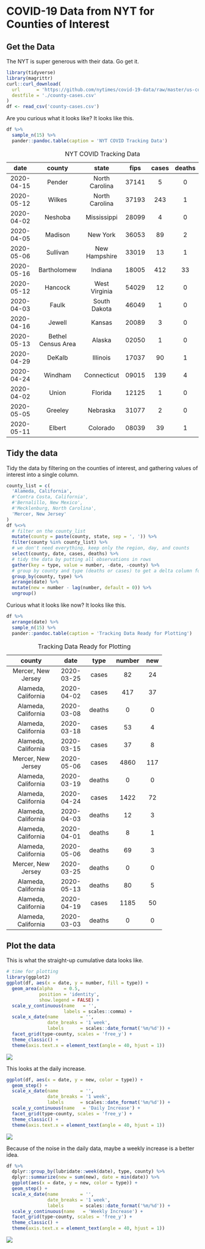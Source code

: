 COVID-19 Data from NYT for Counties of Interest
================

Get the Data
------------

The NYT is super generous with their data. Go get it.

``` r
library(tidyverse)
library(magrittr)
curl::curl_download(
  url      = 'https://github.com/nytimes/covid-19-data/raw/master/us-counties.csv',
  destfile = './county-cases.csv'
)
df <- read_csv('county-cases.csv') 
```

Are you curious what it looks like? It looks like this.

``` r
df %>%
  sample_n(15) %>%
  pander::pandoc.table(caption = 'NYT COVID Tracking Data')
```

<table>
<caption>NYT COVID Tracking Data</caption>
<colgroup>
<col width="17%" />
<col width="28%" />
<col width="22%" />
<col width="10%" />
<col width="10%" />
<col width="10%" />
</colgroup>
<thead>
<tr class="header">
<th align="center">date</th>
<th align="center">county</th>
<th align="center">state</th>
<th align="center">fips</th>
<th align="center">cases</th>
<th align="center">deaths</th>
</tr>
</thead>
<tbody>
<tr class="odd">
<td align="center">2020-04-15</td>
<td align="center">Pender</td>
<td align="center">North Carolina</td>
<td align="center">37141</td>
<td align="center">5</td>
<td align="center">0</td>
</tr>
<tr class="even">
<td align="center">2020-05-12</td>
<td align="center">Wilkes</td>
<td align="center">North Carolina</td>
<td align="center">37193</td>
<td align="center">243</td>
<td align="center">1</td>
</tr>
<tr class="odd">
<td align="center">2020-04-02</td>
<td align="center">Neshoba</td>
<td align="center">Mississippi</td>
<td align="center">28099</td>
<td align="center">4</td>
<td align="center">0</td>
</tr>
<tr class="even">
<td align="center">2020-04-05</td>
<td align="center">Madison</td>
<td align="center">New York</td>
<td align="center">36053</td>
<td align="center">89</td>
<td align="center">2</td>
</tr>
<tr class="odd">
<td align="center">2020-05-06</td>
<td align="center">Sullivan</td>
<td align="center">New Hampshire</td>
<td align="center">33019</td>
<td align="center">13</td>
<td align="center">1</td>
</tr>
<tr class="even">
<td align="center">2020-05-16</td>
<td align="center">Bartholomew</td>
<td align="center">Indiana</td>
<td align="center">18005</td>
<td align="center">412</td>
<td align="center">33</td>
</tr>
<tr class="odd">
<td align="center">2020-05-12</td>
<td align="center">Hancock</td>
<td align="center">West Virginia</td>
<td align="center">54029</td>
<td align="center">12</td>
<td align="center">0</td>
</tr>
<tr class="even">
<td align="center">2020-04-03</td>
<td align="center">Faulk</td>
<td align="center">South Dakota</td>
<td align="center">46049</td>
<td align="center">1</td>
<td align="center">0</td>
</tr>
<tr class="odd">
<td align="center">2020-04-16</td>
<td align="center">Jewell</td>
<td align="center">Kansas</td>
<td align="center">20089</td>
<td align="center">3</td>
<td align="center">0</td>
</tr>
<tr class="even">
<td align="center">2020-05-13</td>
<td align="center">Bethel Census Area</td>
<td align="center">Alaska</td>
<td align="center">02050</td>
<td align="center">1</td>
<td align="center">0</td>
</tr>
<tr class="odd">
<td align="center">2020-04-29</td>
<td align="center">DeKalb</td>
<td align="center">Illinois</td>
<td align="center">17037</td>
<td align="center">90</td>
<td align="center">1</td>
</tr>
<tr class="even">
<td align="center">2020-04-24</td>
<td align="center">Windham</td>
<td align="center">Connecticut</td>
<td align="center">09015</td>
<td align="center">139</td>
<td align="center">4</td>
</tr>
<tr class="odd">
<td align="center">2020-04-02</td>
<td align="center">Union</td>
<td align="center">Florida</td>
<td align="center">12125</td>
<td align="center">1</td>
<td align="center">0</td>
</tr>
<tr class="even">
<td align="center">2020-05-05</td>
<td align="center">Greeley</td>
<td align="center">Nebraska</td>
<td align="center">31077</td>
<td align="center">2</td>
<td align="center">0</td>
</tr>
<tr class="odd">
<td align="center">2020-05-11</td>
<td align="center">Elbert</td>
<td align="center">Colorado</td>
<td align="center">08039</td>
<td align="center">39</td>
<td align="center">1</td>
</tr>
</tbody>
</table>

Tidy the data
-------------

Tidy the data by filtering on the counties of interest, and gathering values of interest into a single column.

``` r
county_list = c(
  'Alameda, California', 
  #'Contra Costa, California', 
  #'Bernalillo, New Mexico', 
  #'Mecklenburg, North Carolina',
  'Mercer, New Jersey'
)
df %<>%
  # filter on the county_list
  mutate(county = paste(county, state, sep = ', ')) %>%
  filter(county %in% county_list) %>% 
  # we don't need everything, keep only the region, day, and counts
  select(county, date, cases, deaths) %>%
  # tidy the data by putting all observations in rows
  gather(key = type, value = number, -date, -county) %>%
  # group by county and type (deaths or cases) to get a delta column for new cases in a day
  group_by(county, type) %>%
  arrange(date) %>%
  mutate(new = number - lag(number, default = 0)) %>%
  ungroup()
```

Curious what it looks like now? It looks like this.

``` r
df %>%
  arrange(date) %>%
  sample_n(15) %>%
  pander::pandoc.table(caption = 'Tracking Data Ready for Plotting')
```

<table style="width:81%;">
<caption>Tracking Data Ready for Plotting</caption>
<colgroup>
<col width="30%" />
<col width="18%" />
<col width="12%" />
<col width="12%" />
<col width="6%" />
</colgroup>
<thead>
<tr class="header">
<th align="center">county</th>
<th align="center">date</th>
<th align="center">type</th>
<th align="center">number</th>
<th align="center">new</th>
</tr>
</thead>
<tbody>
<tr class="odd">
<td align="center">Mercer, New Jersey</td>
<td align="center">2020-03-25</td>
<td align="center">cases</td>
<td align="center">82</td>
<td align="center">24</td>
</tr>
<tr class="even">
<td align="center">Alameda, California</td>
<td align="center">2020-04-02</td>
<td align="center">cases</td>
<td align="center">417</td>
<td align="center">37</td>
</tr>
<tr class="odd">
<td align="center">Alameda, California</td>
<td align="center">2020-03-08</td>
<td align="center">deaths</td>
<td align="center">0</td>
<td align="center">0</td>
</tr>
<tr class="even">
<td align="center">Alameda, California</td>
<td align="center">2020-03-18</td>
<td align="center">cases</td>
<td align="center">53</td>
<td align="center">4</td>
</tr>
<tr class="odd">
<td align="center">Alameda, California</td>
<td align="center">2020-03-15</td>
<td align="center">cases</td>
<td align="center">37</td>
<td align="center">8</td>
</tr>
<tr class="even">
<td align="center">Mercer, New Jersey</td>
<td align="center">2020-05-06</td>
<td align="center">cases</td>
<td align="center">4860</td>
<td align="center">117</td>
</tr>
<tr class="odd">
<td align="center">Alameda, California</td>
<td align="center">2020-03-19</td>
<td align="center">deaths</td>
<td align="center">0</td>
<td align="center">0</td>
</tr>
<tr class="even">
<td align="center">Alameda, California</td>
<td align="center">2020-04-24</td>
<td align="center">cases</td>
<td align="center">1422</td>
<td align="center">72</td>
</tr>
<tr class="odd">
<td align="center">Alameda, California</td>
<td align="center">2020-04-03</td>
<td align="center">deaths</td>
<td align="center">12</td>
<td align="center">3</td>
</tr>
<tr class="even">
<td align="center">Alameda, California</td>
<td align="center">2020-04-01</td>
<td align="center">deaths</td>
<td align="center">8</td>
<td align="center">1</td>
</tr>
<tr class="odd">
<td align="center">Alameda, California</td>
<td align="center">2020-05-06</td>
<td align="center">deaths</td>
<td align="center">69</td>
<td align="center">3</td>
</tr>
<tr class="even">
<td align="center">Mercer, New Jersey</td>
<td align="center">2020-03-25</td>
<td align="center">deaths</td>
<td align="center">0</td>
<td align="center">0</td>
</tr>
<tr class="odd">
<td align="center">Alameda, California</td>
<td align="center">2020-05-13</td>
<td align="center">deaths</td>
<td align="center">80</td>
<td align="center">5</td>
</tr>
<tr class="even">
<td align="center">Alameda, California</td>
<td align="center">2020-04-19</td>
<td align="center">cases</td>
<td align="center">1185</td>
<td align="center">50</td>
</tr>
<tr class="odd">
<td align="center">Alameda, California</td>
<td align="center">2020-03-03</td>
<td align="center">deaths</td>
<td align="center">0</td>
<td align="center">0</td>
</tr>
</tbody>
</table>

Plot the data
-------------

This is what the straight-up cumulative data looks like.

``` r
# time for plotting
library(ggplot2)
ggplot(df, aes(x = date, y = number, fill = type)) +
  geom_area(alpha    = 0.5,
            position = 'identity',
            show.legend = FALSE) +
  scale_y_continuous(name   = '',
                     labels = scales::comma) +
  scale_x_date(name        = '',
               date_breaks = '1 week',
               labels      = scales::date_format('%m/%d')) +
  facet_grid(type~county, scales = 'free_y') +
  theme_classic() +
  theme(axis.text.x = element_text(angle = 40, hjust = 1))
```

![](README_files/figure-markdown_github/plot-cumulative-1.png)

This looks at the daily increase.

``` r
ggplot(df, aes(x = date, y = new, color = type)) +
  geom_step() +
  scale_x_date(name        = '',
               date_breaks = '1 week',
               labels      = scales::date_format('%m/%d')) +
  scale_y_continuous(name   = 'Daily Increase') +
  facet_grid(type~county, scales = 'free_y') +
  theme_classic() +
  theme(axis.text.x = element_text(angle = 40, hjust = 1))
```

![](README_files/figure-markdown_github/plot-daily-1.png)

Because of the noise in the daily data, maybe a weekly increase is a better idea.

``` r
df %>% 
  dplyr::group_by(lubridate::week(date), type, county) %>% 
  dplyr::summarize(new = sum(new), date = min(date)) %>%
  ggplot(aes(x = date, y = new, color = type)) +
  geom_step() +
  scale_x_date(name        = '',
               date_breaks = '1 week',
               labels      = scales::date_format('%m/%d')) +
  scale_y_continuous(name   = 'Weekly Increase') +
  facet_grid(type~county, scales = 'free_y') +
  theme_classic() +
  theme(axis.text.x = element_text(angle = 40, hjust = 1))
```

![](README_files/figure-markdown_github/plot-weekly-1.png)
